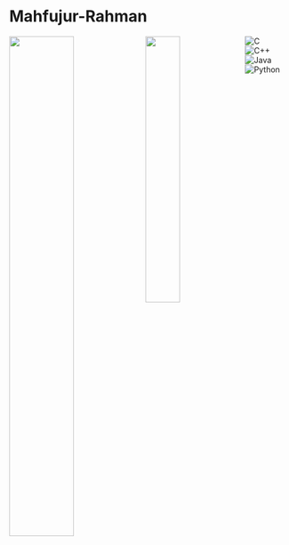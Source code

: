 # Mahfujur-Rahman

<img  align="left" width="48%"  src = "https://github-readme-stats.vercel.app/api?username=mahfujur221&show_icons=true&theme=default" />

<img  align="left" width ="35%"  src = "https://github-readme-stats.vercel.app/api/top-langs/?username=mahfujur221&layout=compact" />


![C](https://img.shields.io/badge/c-%2300599C.svg?style=for-the-badge&logo=c&logoColor=white)  
![C++](https://img.shields.io/badge/c++-%2300599C.svg?style=for-the-badge&logo=c%2B%2B&logoColor=white) 
![Java](https://img.shields.io/badge/java-%23ED8B00.svg?style=for-the-badge&logo=openjdk&logoColor=white) 
![Python](https://img.shields.io/badge/python-3670A0?style=for-the-badge&logo=python&logoColor=ffdd54)
